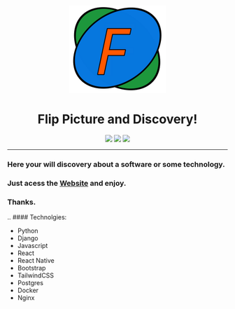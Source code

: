 <div align="center"> 
   <img width="220px" height="200px" src="https://github.com/Artur-Cavalcante/flip-picture/blob/migrate_to_react/frontend/public/FlipPictureLogo.svg">
   <h1 font-family: sans-serif;>Flip Picture and Discovery!</h1>
</div>

<div align="center">
   <img src="https://img.shields.io/badge/yarn-v1.13.0-brightgreen">
   <img src="https://img.shields.io/badge/react-v16.13.0-blue">
   <img src="https://img.shields.io/badge/tailwindcss-v1.2.0-9cf">
</div>

---

### Here your will discovery about a software or some technology.
### Just acess the [Website](https://artur-cavalcante.github.io/flip-picture/) and enjoy.
### Thanks.


.. #### Technolgies:
* Python
* Django
* Javascript
* React
* React Native
* Bootstrap
* TailwindCSS
* Postgres
* Docker
* Nginx
